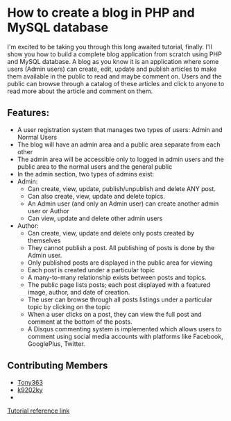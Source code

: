 # How to create a blog in PHP and MySQL database

I'm excited to be taking you through this long awaited tutorial, finally. I'll show you how to build a complete blog application from scratch using PHP and MySQL database. A blog as you know it is an application where some users (Admin users) can create, edit, update and publish articles to make them available in the public to read and maybe comment on. Users and the public can browse through a catalog of these articles and click to anyone to read more about the article and comment on them.

## Features:

* A user registration system that manages two types of users: Admin and Normal Users
* The blog will have an admin area and a public area separate from each other
* The admin area will be accessible only to logged in admin users and the public area to the normal users and the general public
* In the admin section, two types of admins exist: 
* Admin:
  * Can create, view, update, publish/unpublish and delete ANY post.
  * Can also create, view, update and delete topics.
  * An Admin user (and only an Admin user) can create another admin user or Author
  * Can view, update and delete other admin users
* Author:
  * Can create, view, update and delete only posts created by themselves
  * They cannot publish a post. All publishing of posts is done by the Admin user.
  * Only published posts are displayed in the public area for viewing
  * Each post is created under a particular topic
  * A many-to-many relationship exists between posts and topics.
  * The public page lists posts; each post displayed with a featured image, author, and date of creation.
  * The user can browse through all posts listings under a particular topic by clicking on the topic
  * When a user clicks on a post, they can view the full post and comment at the bottom of the posts.
  * A Disqus commenting system is implemented which allows users to comment using social media accounts with platforms like Facebook, GooglePlus, Twitter.

## Contributing Members
* [Tony363](https://github.com/Tony363)
* [k9202ky](https://github.com/k9202ky)
* 
 [Tutorial reference link](https://codewithawa.com/posts/how-to-create-a-blog-in-php-and-mysql-database)
